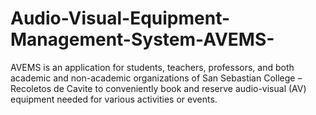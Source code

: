 # Audio-Visual-Equipment-Management-System-AVEMS-
AVEMS is an application for students, teachers, professors, and both academic and non-academic organizations of San Sebastian College – Recoletos de Cavite to conveniently book and reserve audio-visual (AV) equipment needed for various activities or events.
